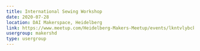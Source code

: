 ```yaml
---
title: International Sewing Workshop
date: 2020-07-28
location: DAI Makerspace, Heidelberg
link: https://www.meetup.com/Heidelberg-Makers-Meetup/events/lkntvlybckblc/
usergroup: makershd
type: usergroup
---
```

